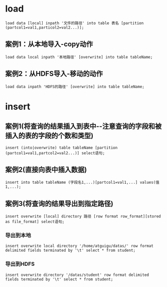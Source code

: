 # load
    load data [local] inpath '文件的路径' into table 表名 [partition (partcol1=val1,particol2=val2...)];
## 案例1：从本地导入-copy动作
    load data local inpath '本地路径' [overwrite] into table tableName;
## 案例2：从HDFS导入-移动的动作
    load data inpath 'HDFS的路径' [overwrite] into table tableName;

# insert
## 案例1(将查询的结果插入到表中--注意查询的字段和被插入的表的字段的个数和类型)
    insert (into|overwrite) table tableName [partition (partcol1=val1,partcol2=val2...)] select语句;
## 案例2(直接向表中插入数据)
    insert into table tableName (字段名1,...)[partcol1=val1,...] values(值1,...);
## 案例3(将查询的结果导出到指定路径)
    insert overwrite [local] directory 路径 [row format row_format][stored as file_format] select语句;
### 导出到本地
    insert overwrite local directory '/home/atguigu/datas/' row format delimited fields terminated by '\t' select * from student;
### 导出到HDFS
    insert overwrite directory '/datas/student' row format delimited fields terminated by '\t' select * from student;

